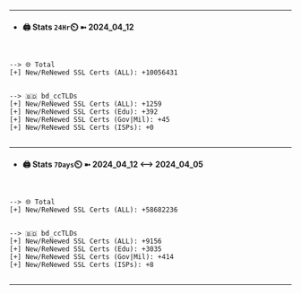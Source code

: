 

---
- #### 🖨️ **Stats** `24Hr`⏲️ ➼ 2024_04_12
```console


--> 🌐 Total
[+] New/ReNewed SSL Certs (ALL): +10056431


--> 🇧🇩 bd_ccTLDs
[+] New/ReNewed SSL Certs (ALL): +1259
[+] New/ReNewed SSL Certs (Edu): +392
[+] New/ReNewed SSL Certs (Gov|Mil): +45
[+] New/ReNewed SSL Certs (ISPs): +0


```

---
- #### 🖨️ **Stats** `7Days`⏲️ ➼ 2024_04_12 <--> 2024_04_05
```console


--> 🌐 Total
[+] New/ReNewed SSL Certs (ALL): +58682236


--> 🇧🇩 bd_ccTLDs
[+] New/ReNewed SSL Certs (ALL): +9156
[+] New/ReNewed SSL Certs (Edu): +3035
[+] New/ReNewed SSL Certs (Gov|Mil): +414
[+] New/ReNewed SSL Certs (ISPs): +8


```

---

